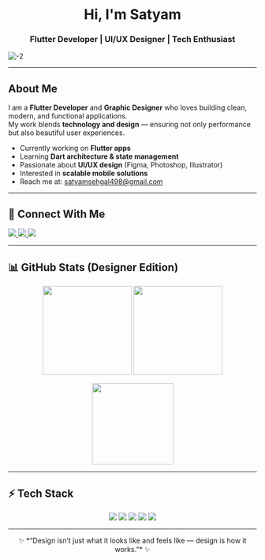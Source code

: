 


<h1 align="center">Hi, I'm <strong>Satyam </strong></h1>
<h3 align="center">Flutter Developer | UI/UX Designer | Tech Enthusiast</h3>

![ -2](https://github.com/user-attachments/assets/1a7882b3-1c4a-4bf0-a383-547ac4c6f951)



---

## About Me
I am a **Flutter Developer** and **Graphic Designer** who loves building clean, modern, and functional applications.  
My work blends **technology and design** — ensuring not only performance but also beautiful user experiences.  

- Currently working on **Flutter apps**  
- Learning **Dart architecture & state management**  
- Passionate about **UI/UX design** (Figma, Photoshop, Illustrator)  
- Interested in **scalable mobile solutions**  
- Reach me at: [satyamsehgal498@gmail.com](mailto:satyamsehgal498@gmail.com)  

---

## 🔗 Connect With Me
<p align="left">
  <a href="https://linkedin.com/in/satyam-sehgal-8362002b8" target="_blank">
    <img src="https://img.shields.io/badge/LinkedIn-0A66C2?style=for-the-badge&logo=linkedin&logoColor=white"/>
  </a>
  <a href="mailto:satyamsehgal498@gmail.com" target="_blank">
    <img src="https://img.shields.io/badge/Email-D14836?style=for-the-badge&logo=gmail&logoColor=white"/>
  </a>
  <a href="https://t.me/iflexsaty" target="_blank">
  <img src="https://img.shields.io/badge/Telegram-26A5E4?style=for-the-badge&logo=telegram&logoColor=white"/>
</a>
</p>

---

## 📊 GitHub Stats (Designer Edition)
<p align="center">
  <img src="https://github-readme-stats.vercel.app/api?username=satyamsehgal&show_icons=true&theme=tokyonight&border_radius=12&hide_border=false&rank_icon=percentile" height="180" />
  <img src="https://github-readme-streak-stats.herokuapp.com?user=satyamsehgal&theme=tokyonight&border_radius=12" height="180" />
</p>

<p align="center">
  <img src="https://github-readme-stats.vercel.app/api/top-langs/?username=satyamsehgal&layout=compact&theme=tokyonight&border_radius=12" height="165" />
</p>

---

## ⚡ Tech Stack
<p align="center">
  <img src="https://img.shields.io/badge/Dart-0175C2?style=for-the-badge&logo=dart&logoColor=white"/>
  <img src="https://img.shields.io/badge/Flutter-02569B?style=for-the-badge&logo=flutter&logoColor=white"/>
  <img src="https://img.shields.io/badge/Figma-F24E1E?style=for-the-badge&logo=figma&logoColor=white"/>
  <img src="https://img.shields.io/badge/Photoshop-31A8FF?style=for-the-badge&logo=adobe-photoshop&logoColor=white"/>
  <img src="https://img.shields.io/badge/Illustrator-FF9A00?style=for-the-badge&logo=adobe-illustrator&logoColor=white"/>
</p>

---


<p align="center">✨ *“Design isn’t just what it looks like and feels like — design is how it works.”* ✨
</p>
